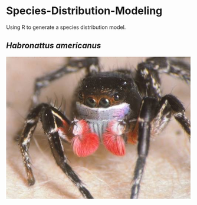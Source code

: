 # Species-Distribution-Modeling

Using R to generate a species distribution model.

## *Habronattus americanus*

![*Habronattus americanus* - a jumping spider!](images/hamericanus.jpeg)
